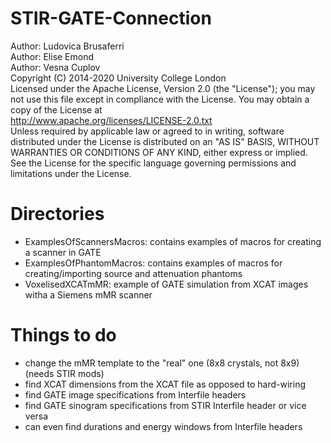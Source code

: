 # STIR-GATE-Connection

Author: Ludovica Brusaferri<br />
Author: Elise Emond<br />
Author: Vesna Cuplov <br />
Copyright (C) 2014-2020 University College London<br />
Licensed under the Apache License, Version 2.0 (the "License");
you may not use this file except in compliance with the License.
You may obtain a copy of the License at
<br />
http://www.apache.org/licenses/LICENSE-2.0.txt
<br />
Unless required by applicable law or agreed to in writing, software
distributed under the License is distributed on an "AS IS" BASIS,
WITHOUT WARRANTIES OR CONDITIONS OF ANY KIND, either express or implied.
See the License for the specific language governing permissions and
limitations under the License.


Directories
=======

* ExamplesOfScannersMacros: contains examples of macros for creating a scanner in GATE
* ExamplesOfPhantomMacros: contains examples of macros for creating/importing source and attenuation phantoms
* VoxelisedXCATmMR: example of GATE simulation from XCAT images witha a Siemens mMR scanner


Things to do
=============
* change the mMR template to the "real" one (8x8 crystals, not 8x9) (needs STIR mods)
* find XCAT dimensions from the XCAT file as opposed to hard-wiring
* find GATE image specifications from Interfile headers
* find GATE sinogram specifications from STIR Interfile header or vice versa
* can even find durations and energy windows from Interfile headers
